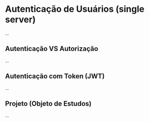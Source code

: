 # Autenticação de Usuários (single server)

...

## Autenticação VS Autorização

...

## Autenticação com Token (JWT)

...

## Projeto (Objeto de Estudos)

...